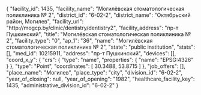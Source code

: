 {
    "facility_id": 1435,
    "facility_name": "Могилёвская стоматологическая поликлиника № 2",
    "district_id": "6-02-2",
    "district_name": "Октябрьский район, Могилев",
    "facility_url": "http:\/\/mogcp.by\/clinic\/dentistry\/dentistry2",
    "facility_address": "пр-т Пушкинский",
    "title": "Могилёвская стоматологическая поликлиника № 2",
    "facility_type": "0",
    "ap_1": "36",
    "name": "Могилёвская стоматологическая поликлиника № 2",
    "state": "public institution",
    "stats": [],
    "med_id": 10215911,
    "address": "пр-т Пушкинский",
    "devices": [],
    "coord_x_y": {
        "crs": {
            "type": "name",
            "properties": {
                "name": "EPSG:4326"
            }
        },
        "type": "Point",
        "coordinates": [
            30.3488,
            53.8715
        ]
    },
    "job_offers": [],
    "place_name": "Могилев",
    "place_type": "city",
    "division_id": "6-02-2",
    "year_of_closing": null,
    "year_of_opening": "1982",
    "healthcare_facility_key": 1435,
    "administrative_division_id": "6-02-2"
}